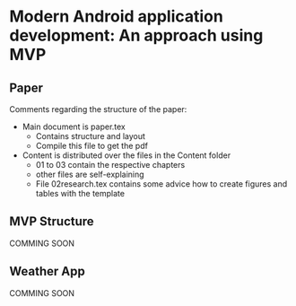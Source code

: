 Modern Android application development: An approach using MVP
===========

Paper
-----

Comments regarding the structure of the paper:

- Main document is paper.tex
  * Contains structure and layout
  * Compile this file to get the pdf
- Content is distributed over the files in the Content folder
  * 01 to 03 contain the respective chapters
  * other files are self-explaining
  * File 02research.tex contains some advice how to create figures and tables with the template

MVP Structure
-------------

COMMING SOON

Weather App
-----------

COMMING SOON